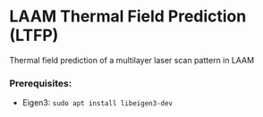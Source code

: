 # LAAM Thermal Field Prediction (LTFP)
Thermal field prediction of a multilayer laser scan pattern in LAAM

### Prerequisites:
- Eigen3: `sudo apt install libeigen3-dev`

